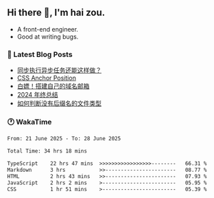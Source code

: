 ## Hi there 👋, I'm hai zou.

- A front-end engineer.
- Good at writing bugs.

### 📖 Latest Blog Posts
<!-- BLOG-POST-LIST:START -->
- [同步执行异步任务还能这样做？](https://blog.izou.top/posts/sync-executed/)
- [CSS Anchor Position](https://blog.izou.top/posts/css-anchor/)
- [白嫖！搭建自己的域名邮箱](https://blog.izou.top/posts/domain-mail/)
- [2024 年终总结](https://blog.izou.top/posts/2024-year-end-summary/)
- [如何判断没有后缀名的文件类型](https://blog.izou.top/posts/filetype-check/)
<!-- BLOG-POST-LIST:END -->

### 🕐 WakaTime
<!--START_SECTION:waka-->

```txt
From: 21 June 2025 - To: 28 June 2025

Total Time: 34 hrs 18 mins

TypeScript    22 hrs 47 mins  >>>>>>>>>>>>>>>>>--------   66.31 %
Markdown      3 hrs           >>-----------------------   08.77 %
HTML          2 hrs 43 mins   >>-----------------------   07.93 %
JavaScript    2 hrs 2 mins    >------------------------   05.95 %
CSS           1 hr 51 mins    >------------------------   05.39 %
```

<!--END_SECTION:waka-->
